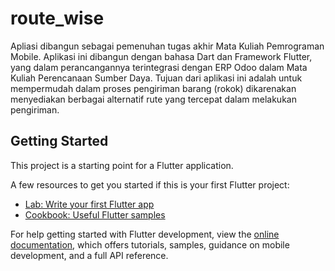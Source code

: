 # route_wise

Apliasi dibangun sebagai pemenuhan tugas akhir Mata Kuliah Pemrograman Mobile. Aplikasi ini dibangun dengan bahasa Dart dan Framework Flutter, yang dalam perancangannya terintegrasi dengan ERP Odoo dalam Mata Kuliah Perencanaan Sumber Daya. Tujuan dari aplikasi ini adalah untuk mempermudah dalam proses pengiriman barang (rokok) dikarenakan menyediakan berbagai alternatif rute yang tercepat dalam melakukan pengiriman.

## Getting Started

This project is a starting point for a Flutter application.

A few resources to get you started if this is your first Flutter project:

- [Lab: Write your first Flutter app](https://docs.flutter.dev/get-started/codelab)
- [Cookbook: Useful Flutter samples](https://docs.flutter.dev/cookbook)

For help getting started with Flutter development, view the
[online documentation](https://docs.flutter.dev/), which offers tutorials,
samples, guidance on mobile development, and a full API reference.
